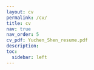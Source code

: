 ```yaml
---
layout: cv
permalink: /cv/
title: cv
nav: true
nav_order: 5
cv_pdf: Yuchen_Shen_resume.pdf
description:
toc:
  sidebar: left
---
```

